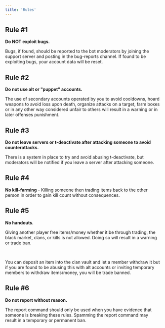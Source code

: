 ```yaml
---
title: 'Rules'
---
```


## Rule #1

**Do NOT exploit bugs.**

Bugs, if found, should be reported to the bot moderators by joining the support server and posting in the bug-reports channel. If found to be exploiting bugs, your account data will be reset.

## Rule #2

**Do not use alt or "puppet" accounts.**

The use of secondary accounts operated by you to avoid cooldowns, hoard weapons to avoid loss upon death, organize attacks on a target, farm boxes or in any other way considered unfair to others will result in a warning or in later offenses punishment.

## Rule #3

**Do not leave servers or t-deactivate after attacking someone to avoid counterattacks.**

There is a system in place to try and avoid abusing t-deactivate, but moderators will be notified if you leave a server after attacking someone.

## Rule #4

**No kill-farming** - Killing someone then trading items back to the other person in order to gain kill count without consequences.

## Rule #5

**No handouts.**

Giving another player free items/money whether it be through trading, the black market, clans, or kills is not allowed. Doing so will result in a warning or trade ban.

<br>

You can deposit an item into the clan vault and let a member withdraw it but if you are found to be abusing this with alt accounts or inviting temporary members to withdraw items/money, you will be trade banned.

## Rule #6

**Do not report without reason.**

The report command should only be used when you have evidence that someone is breaking these rules. Spamming the report command may result in a temporary or permanent ban.

